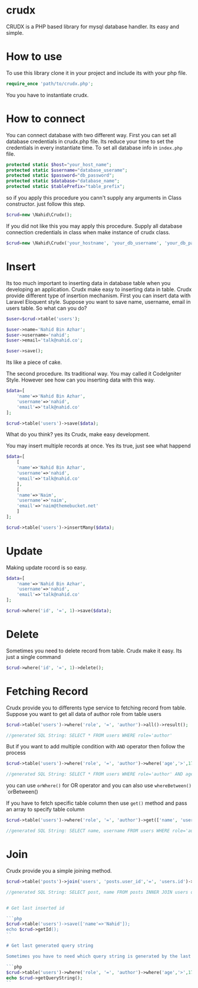 # crudx

CRUDX is a PHP based library for mysql database handler. Its easy and simple. 


# How to use

To use this library clone it in your project and include its with your php file.

```php
require_once 'path/to/crudx.php';
```

You you have to instantiate crudx.

# How to connect 

You can connect database with two different way. First you can set all database credentials in crudx.php file. Its reduce your time to set the credentials in every instantiate time. To set all database info in `index.php` file.

```php
protected static $host="your_host_name";
protected static $username="database_userame";
protected static $password="db_password";
protected static $database="database_name";
protected static $tablePrefix="table_prefix";
```

so if you apply this procedure you cann't supply any arguments in Class constructor. just follow this step.

```php
$crud=new \Nahid\Crudx();
```

If you did not like this you may apply this procedure. Supply all database connection credentials in class when make instance of crudx class.

```php
$crud=new \Nahid\Crudx('your_hostname', 'your_db_username', 'your_db_password', 'your_database_name');
```

# Insert 

Its too much important to inserting data in database table when you developing an application. Crudx make easy to inserting data in table. Crudx provide different type of insertion mechanism. First you can insert data with Laravel Eloquent style. Suppose you want to save name, username, email in users table. So what can you do?

```php
$user=$crud->table('users');

$user->name='Nahid Bin Azhar';
$user->username='nahid';
$user->email='talk@nahid.co';

$user->save();
``` 

Its like a piece of cake.

The second procedure. Its traditional way. You may called it CodeIgniter Style. However see how can you inserting data with this way.

```php
$data=[
	'name'=>'Nahid Bin Azhar',
	'username'=>'nahid',
	'email'=>'talk@nahid.co'
];

$crud->table('users')->save($data);
```

What do you think? yes its Crudx, make easy development.

You may insert multiple records at once. Yes its true, just see what happend

```php
$data=[
	[
	'name'=>'Nahid Bin Azhar',
	'username'=>'nahid',
	'email'=>'talk@nahid.co'
	],
	[
	'name'=>'Naim',
	'username'=>'naim',
	'email'=>'naim@themebucket.net'
	]
];

$crud->table('users')->insertMany($data);
```

# Update

Making update rocord is so easy. 

```php
$data=[
	'name'=>'Nahid Bin Azhar',
	'username'=>'nahid',
	'email'=>'talk@nahid.co'
];

$crud->where('id', '=', 1)->save($data);
``` 

# Delete

Sometimes you need to delete record from table. Crudx make it easy. Its just a single command

```php
$crud->where('id', '=', 1)->delete();
```

# Fetching Record

Crudx provide you to differents type service to fetching record from table. Suppose you want to get all data of author role from table users

```php
$crud->table('users')->where('role', '=', 'author')->all()->result();

//generated SQL String: SELECT * FROM users WHERE role='author'
```

But if you want to add multiple condition with  `AND` operator then follow the process


```php
$crud->table('users')->where('role', '=', 'author')->where('age','>',17)->all()->result();

//generated SQL String: SELECT * FROM users WHERE role='author' AND age>17
```

you can use `orWhere()` for OR operator and you can also use `whereBetween()` `orBetween()

If you have to fetch specific table column then use `get()` method and pass an array to specify table column


```php
$crud->table('users')->where('role', '=', 'author')->get(['name', 'username'])->result();

//generated SQL String: SELECT name, username FROM users WHERE role='author'
```

# Join

Crudx provide you a simple joining method.

```php
$crud->table('posts')->join('users', 'posts.user_id','=', 'users.id')->get(['post', 'name'])->result();

//generated SQL String: SELECT post, name FROM posts INNER JOIN users on posts.user_id=users.id


# Get last inserted id

```php
$crud->table('users')->save(['name'=>'Nahid']);
echo $crud->getId();
``

# Get last generated query string

Sometimes you have to need which query string is generated by the last method. Crudx make it easy

```php
$crud->table('users')->where('role', '=', 'author')->where('age','>',17)->all()->result();
echo $crud->getQueryString();
``







